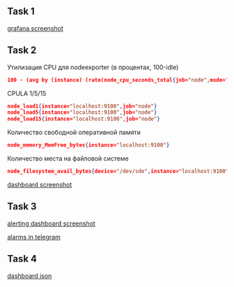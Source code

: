 ## Task 1
[grafana screenshot](prom-datasource.png)

## Task 2
Утилизация CPU для nodeexporter (в процентах, 100-idle)
```json
100 - (avg by (instance) (rate(node_cpu_seconds_total{job="node",mode="idle"}[1m])) * 100)'''
```

CPULA 1/5/15
```json
node_load1{instance="localhost:9100",job="node"}
node_load5{instance="localhost:9100",job="node"}
node_load15{instance="localhost:9100",job="node"}
```
Количество свободной оперативной памяти
```json
node_memory_MemFree_bytes{instance="localhost:9100"}
```
Количество места на файловой системе
```json
node_filesystem_avail_bytes{device="/dev/sde",instance="localhost:9100",job="node"}
```

[dashboard screenshot](dashboard.png)

## Task 3

[alerting dashboard screenshot](alerting_dashboard.png)

[alarms in telegram](tg_alarms.png)

## Task 4
[dashboard json](dashboard.json)